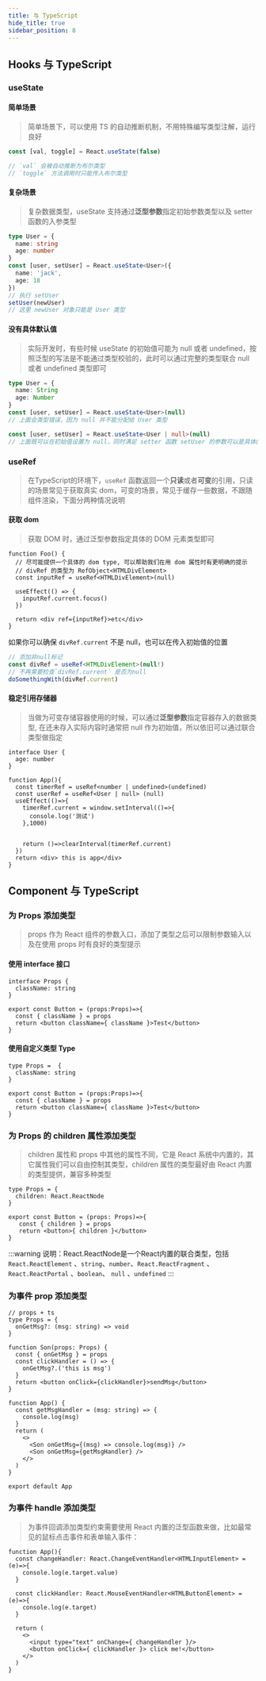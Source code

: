 ```yaml
---
title: 与 TypeScript
hide_title: true
sidebar_position: 8
---
```


## Hooks 与 TypeScript

### useState
####  简单场景
> 简单场景下，可以使用 TS 的自动推断机制，不用特殊编写类型注解，运行良好

```typescript
const [val, toggle] = React.useState(false)

// `val` 会被自动推断为布尔类型
// `toggle` 方法调用时只能传入布尔类型
```

#### 复杂场景
> 复杂数据类型，useState 支持通过**泛型参数**指定初始参数类型以及 setter 函数的入参类型

```typescript
type User = {
  name: string
  age: number
}
const [user, setUser] = React.useState<User>({
  name: 'jack',
  age: 18
})
// 执行 setUser
setUser(newUser)
// 这里 newUser 对象只能是 User 类型
```
#### 没有具体默认值
> 实际开发时，有些时候 useState 的初始值可能为 null 或者 undefined，按照泛型的写法是不能通过类型校验的，此时可以通过完整的类型联合 null 或者 undefined 类型即可

```typescript
type User = {
  name: String
  age: Number
}
const [user, setUser] = React.useState<User>(null)
// 上面会类型错误，因为 null 并不能分配给 User 类型

const [user, setUser] = React.useState<User | null>(null)
// 上面既可以在初始值设置为 null，同时满足 setter 函数 setUser 的参数可以是具体的 User 类型
```
### useRef
> 在TypeScript的环境下，`useRef` 函数返回一个**只读**或者**可变**的引用，只读的场景常见于获取真实 dom，可变的场景，常见于缓存一些数据，不跟随组件渲染，下面分两种情况说明

#### 获取 dom
> 获取 DOM 时，通过泛型参数指定具体的 DOM 元素类型即可

```tsx
function Foo() {
  // 尽可能提供一个具体的 dom type, 可以帮助我们在用 dom 属性时有更明确的提示
  // divRef 的类型为 RefObject<HTMLDivElement>
  const inputRef = useRef<HTMLDivElement>(null)

  useEffect(() => {
    inputRef.current.focus()
  })

  return <div ref={inputRef}>etc</div>
}
```
如果你可以确保 `divRef.current` 不是 null，也可以在传入初始值的位置
```typescript
// 添加非null标记
const divRef = useRef<HTMLDivElement>(null!)
// 不再需要检查`divRef.current` 是否为null
doSomethingWith(divRef.current)
```
#### 稳定引用存储器
> 当做为可变存储容器使用的时候，可以通过**泛型参数**指定容器存入的数据类型, 在还未存入实际内容时通常把 null 作为初始值，所以依旧可以通过联合类型做指定

```tsx
interface User {
  age: number
}

function App(){
  const timerRef = useRef<number | undefined>(undefined)
  const userRef = useRef<User | null> (null)
  useEffect(()=>{
    timerRef.current = window.setInterval(()=>{
      console.log('测试')
    },1000)
    
    
    return ()=>clearInterval(timerRef.current)
  })
  return <div> this is app</div>
}
```

## Component 与 TypeScript
### 为 Props 添加类型
> props 作为 React 组件的参数入口，添加了类型之后可以限制参数输入以及在使用 props 时有良好的类型提示

#### 使用 interface 接口
```tsx
interface Props {
  className: string
}

export const Button = (props:Props)=>{
  const { className } = props
  return <button className={ className }>Test</button>
}
```
#### 使用自定义类型 Type
```tsx
type Props =  {
  className: string
}

export const Button = (props:Props)=>{
  const { className } = props
  return <button className={ className }>Test</button>
}
```
### 为 Props 的 children 属性添加类型
> children 属性和 props 中其他的属性不同，它是 React 系统中内置的，其它属性我们可以自由控制其类型，children 属性的类型最好由 React 内置的类型提供，兼容多种类型

```tsx
type Props = {
  children: React.ReactNode
}

export const Button = (props: Props)=>{
   const { children } = props
   return <button>{ children }</button>
}
```
:::warning
说明：React.ReactNode是一个React内置的联合类型，包括 `React.ReactElement` 、`string`、`number`、`React.ReactFragment` 、`React.ReactPortal` 、`boolean`、 `null` 、`undefined`
:::

### 为事件 prop 添加类型
```tsx
// props + ts
type Props = {
  onGetMsg?: (msg: string) => void
}

function Son(props: Props) {
  const { onGetMsg } = props
  const clickHandler = () => {
    onGetMsg?.('this is msg')
  }
  return <button onClick={clickHandler}>sendMsg</button>
}

function App() {
  const getMsgHandler = (msg: string) => {
    console.log(msg)
  }
  return (
    <>
      <Son onGetMsg={(msg) => console.log(msg)} />
      <Son onGetMsg={getMsgHandler} />
    </>
  )
}

export default App
```
### 为事件 handle 添加类型
> 为事件回调添加类型约束需要使用 React 内置的泛型函数来做，比如最常见的鼠标点击事件和表单输入事件：

```tsx
function App(){
  const changeHandler: React.ChangeEventHandler<HTMLInputElement> = (e)=>{
    console.log(e.target.value)
  }
  
  const clickHandler: React.MouseEventHandler<HTMLButtonElement> = (e)=>{
    console.log(e.target)
  }

  return (
    <>
      <input type="text" onChange={ changeHandler }/>
      <button onClick={ clickHandler }> click me!</button>
    </>
  )
}
```
